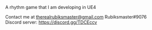 A rhythm game that I am developing in UE4

Contact me at therealrubiksmaster@gmail.com Rubiksmaster#9076     
Discord server: https://discord.gg/TDCEccv
